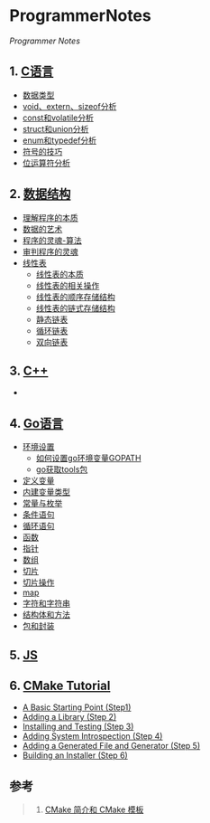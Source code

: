 # ProgrammerNotes
*Programmer Notes*   

## 1. [C语言](./C/c.md)    
  - [数据类型](./C/src/1.md)
  - [void、extern、sizeof分析](./C/src/2.md)
  - [const和volatile分析](./C/src/3.md)
  - [struct和union分析](./C/src/4.md)
  - [enum和typedef分析](./C/src/5.md)
  - [符号的技巧](./C/src/6.md)
  - [位运算符分析](./C/src/7.md)

## 2. [数据结构](./DataStructure/DataStructrue.md)    
- [理解程序的本质](./DataStructure/src/1.md)    
- [数据的艺术](./DataStructure/src/2.md)    
- [程序的灵魂-算法](./DataStructure/src/3.md)   
- [审判程序的灵魂](./DataStructure/src/4.md)
- [线性表](./DataStructure/DataStructrue.md#5.线性表) 
  - [线性表的本质](./DataStructure/src/5.md)
  - [线性表的相关操作](./DataStructure/src/6.md)
  - [线性表的顺序存储结构](./DataStructure/src/7.md)
  - [线性表的链式存储结构](./DataStructure/src/8.md)
  - [静态链表](./DataStructure/src/9.md)
  - [循环链表](./DataStructure/src/10.md)
  - [双向链表](./DataStructure/src/11.md)

## 3. [C++](./Cpp/cpp.md)    
- []()

## 4. [Go语言](./Go/Go.md)
- [环境设置](./Go/src/0.md)
   - [如何设置go环境变量GOPATH](./Go/src/0.md#如何设置go环境变量gopath)
   - [go获取tools包](./Go/src/0.md#go获取tools包) 
- [定义变量](./Go/src/1.md)   
- [内建变量类型](./Go/src/2.md)
- [常量与枚举](./Go/src/3.md)   
- [条件语句](./Go/src/4.md)  
- [循环语句](./Go/src/5.md)  
- [函数](./Go/src/6.md)
- [指针](./Go/src/7.md)
- [数组](./Go/src/8.md)
- [切片](./Go/src/9.md)
- [切片操作](./Go/src/10.md)
- [map](./Go/src/11.md)
- [字符和字符串](./Go/src/12.md)
- [结构体和方法](./Go/src/13.md)
- [包和封装](./Go/src/14.md)


## 5. [JS](./JS/JS.md)

## 6. [CMake Tutorial](./CMake/cmake.md)
- [A Basic Starting Point (Step1)](./CMake/cmake.md#a-basic-starting-point-(step-1))
- [Adding a Library (Step 2)](./CMake/cmake.md#adding-a-library-(step-2))
- [Installing and Testing (Step 3)](./CMake/cmake.md#installing-and-testing-(step-3))
- [Adding System Introspection (Step 4)](./CMake/cmake.md#adding-system-introspection-(step-4))
- [Adding a Generated File and Generator (Step 5)](./CMake/cmake.md#adding-a-generated-file-and-generator-(step-5))
- [Building an Installer (Step 6)](./CMake/cmake.md#building-an-installer-(step-6))



## 参考
> 1. [CMake 简介和 CMake 模板](https://github.com/district10/cmake-templates)